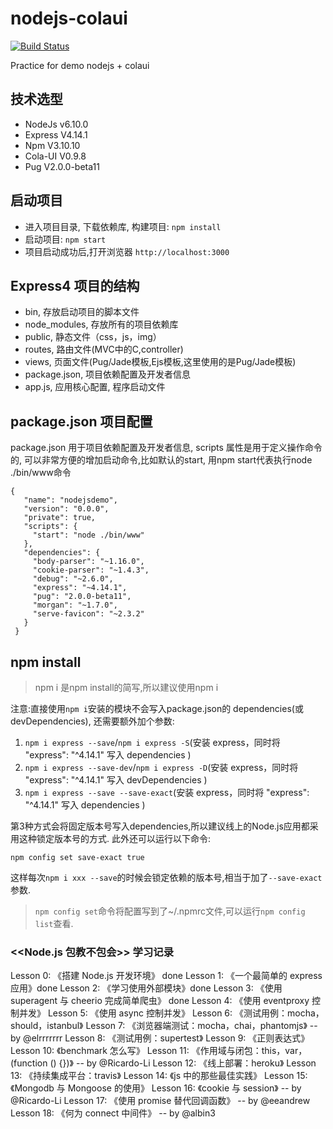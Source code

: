 # nodejs-colaui
[![Build Status](https://travis-ci.org/Carl-DS/nodejs-colaui.svg?branch=master)](https://travis-ci.org/Carl-DS/nodejs-colaui)

Practice for demo nodejs + colaui

## 技术选型
* NodeJs v6.10.0
* Express V4.14.1
* Npm V3.10.10
* Cola-UI V0.9.8
* Pug V2.0.0-beta11

## 启动项目
* 进入项目目录, 下载依赖库, 构建项目: `npm install`
* 启动项目: `npm start`
* 项目启动成功后,打开浏览器 `http://localhost:3000`

## Express4 项目的结构
* bin, 存放启动项目的脚本文件
* node_modules, 存放所有的项目依赖库
* public, 静态文件（css，js，img）
* routes, 路由文件(MVC中的C,controller)
* views, 页面文件(Pug/Jade模板,Ejs模板,这里使用的是Pug/Jade模板)
* package.json, 项目依赖配置及开发者信息
* app.js, 应用核心配置, 程序启动文件

## package.json 项目配置
package.json 用于项目依赖配置及开发者信息, scripts 属性是用于定义操作命令的,
可以非常方便的增加启动命令,比如默认的start, 用npm start代表执行node ./bin/www命令
```
{
   "name": "nodejsdemo",
   "version": "0.0.0",
   "private": true,
   "scripts": {
     "start": "node ./bin/www"
   },
   "dependencies": {
     "body-parser": "~1.16.0",
     "cookie-parser": "~1.4.3",
     "debug": "~2.6.0",
     "express": "~4.14.1",
     "pug": "2.0.0-beta11",
     "morgan": "~1.7.0",
     "serve-favicon": "~2.3.2"
   }
 }
```

## npm install
> npm i 是npm install的简写,所以建议使用npm i

注意:直接使用`npm i`安装的模块不会写入package.json的
dependencies(或devDependencies), 还需要额外加个参数:
1. `npm i express --save`/`npm i express -S`(安装 express，同时将 "express": "^4.14.1" 写入 dependencies )
2. `npm i express --save-dev`/`npm i express -D`(安装 express，同时将 "express": "^4.14.1" 写入 devDependencies )
3. `npm i express --save --save-exact`(安装 express，同时将 "express": "^4.14.1" 写入 dependencies )

第3种方式会将固定版本号写入dependencies,所以建议线上的Node.js应用都采用这种锁定版本号的方式.
此外还可以运行以下命令:

`npm config set save-exact true`

这样每次`npm i xxx --save`的时候会锁定依赖的版本号,相当于加了`--save-exact`参数.

>`npm config set`命令将配置写到了~/.npmrc文件,可以运行`npm config list`查看.


### <<Node.js 包教不包会>> 学习记录
Lesson 0: 《搭建 Node.js 开发环境》 done
Lesson 1: 《一个最简单的 express 应用》done
Lesson 2: 《学习使用外部模块》done
Lesson 3: 《使用 superagent 与 cheerio 完成简单爬虫》 done
Lesson 4: 《使用 eventproxy 控制并发》
Lesson 5: 《使用 async 控制并发》
Lesson 6: 《测试用例：mocha，should，istanbul》
Lesson 7: 《浏览器端测试：mocha，chai，phantomjs》 -- by @elrrrrrrr
Lesson 8: 《测试用例：supertest》
Lesson 9: 《正则表达式》
Lesson 10: 《benchmark 怎么写》
Lesson 11: 《作用域与闭包：this，var，(function () {})》 -- by @Ricardo-Li
Lesson 12: 《线上部署：heroku》
Lesson 13: 《持续集成平台：travis》
Lesson 14: 《js 中的那些最佳实践》
Lesson 15: 《Mongodb 与 Mongoose 的使用》
Lesson 16: 《cookie 与 session》 -- by @Ricardo-Li
Lesson 17: 《使用 promise 替代回调函数》 -- by @eeandrew
Lesson 18: 《何为 connect 中间件》 -- by @albin3